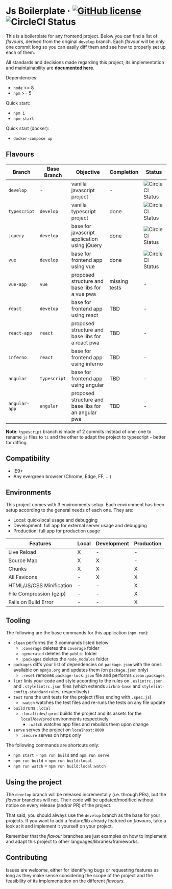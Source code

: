 # Js Boilerplate &middot; [![GitHub license](https://img.shields.io/badge/license-MIT-blue.svg)](https://opensource.org/licenses/MIT) ![CircleCI Status](https://circleci.com/gh/tiagomapmarques/js-boilerplate.svg?style=shield&circle-token=a1853ef566db72f165f70b008b5929d5978f2bcd)
This is a boilerplate for any frontend project. Below you can find a list of
_flavours_, derived from the original `develop` branch. Each _flavour_ will be
only one commit long so you can easily diff them and see how to properly set up
each of them.

All standards and decisions made regarding this project, its implementation and
maintainability are **[documented here](STANDARDS.md)**.

Dependencies:
- `node` >= 8
- `npm` >= 5

Quick start:
- `npm i`
- `npm start`

Quick start (docker):
- `docker-compose up`


## Flavours
| Branch | Base Branch | Objective | Completion | Status |
| ------ | ------ | ------ | ------ | ------ |
| `develop` | - | vanilla javascript project | - | ![CircleCI Status](https://circleci.com/gh/tiagomapmarques/js-boilerplate.svg?style=shield&circle-token=a1853ef566db72f165f70b008b5929d5978f2bcd) |
| `typescript` | `develop` | vanilla typescript project | done | ![CircleCI Status](https://circleci.com/gh/tiagomapmarques/js-boilerplate/tree/typescript.svg?style=shield&circle-token=a1853ef566db72f165f70b008b5929d5978f2bcd) |
| `jquery` | `develop` | base for javascript application using jQuery | done | ![CircleCI Status](https://circleci.com/gh/tiagomapmarques/js-boilerplate/tree/jquery.svg?style=shield&circle-token=a1853ef566db72f165f70b008b5929d5978f2bcd) |
| `vue` | `develop` | base for frontend app using vue | done | ![CircleCI Status](https://circleci.com/gh/tiagomapmarques/js-boilerplate/tree/vue.svg?style=shield&circle-token=a1853ef566db72f165f70b008b5929d5978f2bcd) |
| `vue-app` | `vue` | proposed structure and base libs for a vue pwa | missing tests | - |
| `react` | `develop` | base for frontend app using react | TBD | - |
| `react-app` | `react` | proposed structure and base libs for a react pwa | TBD | - |
| `inferno` | `react` | base for frontend app using inferno | TBD | - |
| `angular` | `typescript` | base for frontend app using angular | TBD | - |
| `angular-app` | `angular` | proposed structure and base libs for an angular pwa | TBD | - |

**Note**: `typescript` branch is made of 2 commits instead of one: one to rename
`js` files to `ts` and the other to adapt the project to typescript - better for
diffing.

## Compatibility
- IE9+
- Any evergreen browser (Chrome, Edge, FF, ...)

## Environments
This project comes with 3 environments setup. Each environment has been setup
according to the general needs of each one. They are:
- Local: quick/local usage and debugging
- Development: full app for external server usage and debugging
- Production: full app for production usage

| Features | Local | Development | Production |
| ------ | ------ | ------ | ------ |
| Live Reload | X | - | - |
| Source Map | X | X | - |
| Chunks | X | X | X |
| All Favicons | - | X | X |
| HTML/JS/CSS Minification | - | - | X |
| File Compression (gzip) | - | - | X |
| Fails on Build Error | - | - | X |

## Tooling
The following are the base commands for this application (`npm run`):
- `clean` performs the 3 commands listed below
  - `:coverage` deletes the `coverage` folder
  - `:generated` deletes the `public` folder
  - `:packages` deletes the `node_modules` folder
- `packages` diffs your list of dependencies on `package.json` with the ones
available on `npmjs.org` and updates them (on `package.json` only)
  - `:reset` removes `package-lock.json` file and performs `clean:packages`
- `lint` lints your code and style according to the rules on `.eslintrc.json`
and `.stylelintrc.json` files (which extends `airbnb-base` and
`stylelint-config-standard` rules, respectively)
- `test` runs the unit tests for the project (files ending with `.spec.js`)
  - `:watch` watches the test files and re-runs the tests on any file update
- `build` runs `:local`
  - `:local`/`:dev`/`:prod` builds the project and its assets for the
    `local`/`dev`/`prod` environments respectively
    - `:watch` watches app files and rebuilds them upon change
- `serve` serves the project on `localhost:8000`
  - `:secure` serves on https only

The following commands are shortcuts only:
- `npm start` = `npm run build` and `npm run serve`
- `npm run build` = `npm run build:local`
- `npm run watch` = `npm run build:local:watch`

## Using the project
The `develop` branch will be released incrementally (i.e. through PRs), but the
_flavour_ branches will not. Their code will be updated/modified without
notice on every release (and/or PR) of the project.

That said, you should always use the `develop` branch as the base for your
projects. If you want to add a feature/lib already featured on _flavours_,
take a look at it and implement it yourself on your project.

Remember that the _flavour_ branches are just examples on how to implement and
adapt this project to other languages/libraries/frameworks.

## Contributing
Issues are welcome, either for identifying bugs or requesting features as long
as they make sense considering the scope of the project and the feasibility of
its implementation on the different _flavours_.
